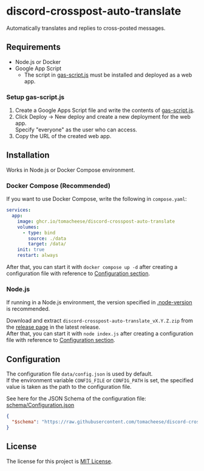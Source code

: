 # discord-crosspost-auto-translate

Automatically translates and replies to cross-posted messages.

## Requirements

- Node.js or Docker
- Google App Script
  - The script in [gas-script.js](gas-script.js) must be installed and deployed as a web app.

### Setup gas-script.js

1. Create a Google Apps Script file and write the contents of [gas-script.js](gas-script.js).
2. Click Deploy -> New deploy and create a new deployment for the web app.  
   Specify "everyone" as the user who can access.
3. Copy the URL of the created web app.

## Installation

Works in Node.js or Docker Compose environment.

### Docker Compose (Recommended)

If you want to use Docker Compose, write the following in `compose.yaml`:

```yaml
services:
  app:
    image: ghcr.io/tomacheese/discord-crosspost-auto-translate
    volumes:
      - type: bind
        source: ./data
        target: /data/
    init: true
    restart: always
```

After that, you can start it with `docker compose up -d` after creating a configuration file with reference to [Configuration section](#configuration).

### Node.js

If running in a Node.js environment, the version specified in [.node-version](.node-version) is recommended.

Download and extract `discord-crosspost-auto-translate_vX.Y.Z.zip` from the [release page](https://github.com/tomacheese/discord-crosspost-auto-translate/releases) in the latest release.  
After that, you can start it with `node index.js` after creating a configuration file with reference to [Configuration section](#configuration).

## Configuration

The configuration file `data/config.json` is used by default.  
If the environment variable `CONFIG_FILE` or `CONFIG_PATH` is set, the specified value is taken as the path to the configuration file.

See here for the JSON Schema of the configuration file: [schema/Configuration.json](schema/Configuration.json)

```json
{
  "$schema": "https://raw.githubusercontent.com/tomacheese/discord-crosspost-auto-translate/master/schema/Configuration.json"
}
```

## License

The license for this project is [MIT License](LICENSE).
